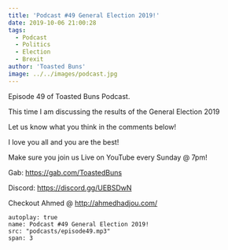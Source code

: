 ```yaml
---
title: 'Podcast #49 General Election 2019!'
date: 2019-10-06 21:00:28
tags:
  - Podcast
  - Politics
  - Election
  - Brexit
author: 'Toasted Buns'
image: ../../images/podcast.jpg
---
```

Episode 49 of Toasted Buns Podcast.

This time I am discussing the results of the General Election 2019

Let us know what you think in the comments below!

I love you all and you are the best!

Make sure you join us Live on YouTube every Sunday @ 7pm!

Gab: https://gab.com/ToastedBuns

Discord: https://discord.gg/UEBSDwN

Checkout Ahmed @ http://ahmedhadjou.com/

<script async src="//pagead2.googlesyndication.com/pagead/js/adsbygoogle.js"></script><ins class="adsbygoogle" style="display:block; text-align:center;"  data-ad-layout="in-article"  data-ad-format="fluid"  data-ad-client="ca-pub-2164900147810573"  data-ad-slot="8817307412"></ins><script>(adsbygoogle = window.adsbygoogle || []).push({});</script>


```audio
autoplay: true
name: Podcast #49 General Election 2019!
src: "podcasts/episode49.mp3"
span: 3
```
